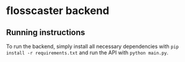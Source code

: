 # flosscaster backend

## Running instructions
To run the backend, simply install all necessary dependencies with `pip install -r requirements.txt` and run the API with `python main.py`.
